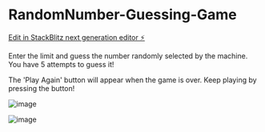 # RandomNumber-Guessing-Game

[Edit in StackBlitz next generation editor ⚡️](https://stackblitz.com/~/github.com/hunjoolee90/RandomNumber-Guessing-Game)

Enter the limit and guess the number randomly selected by the machine.
You have 5 attempts to guess it!

The 'Play Again' button will appear when the game is over.
Keep playing by pressing the button!



![image](https://github.com/user-attachments/assets/65719458-368a-49a4-bbb3-ebf60cc568b6)



![image](https://github.com/user-attachments/assets/e5a60967-3943-42b4-8416-7a33421fafe1)
